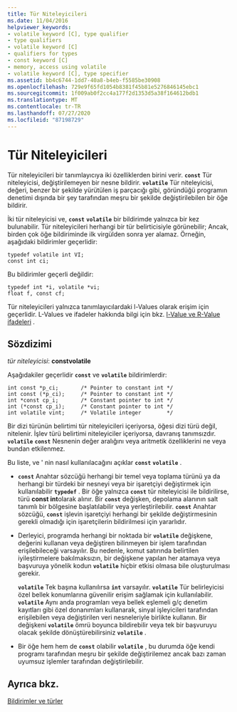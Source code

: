```yaml
---
title: Tür Niteleyicileri
ms.date: 11/04/2016
helpviewer_keywords:
- volatile keyword [C], type qualifier
- type qualifiers
- volatile keyword [C]
- qualifiers for types
- const keyword [C]
- memory, access using volatile
- volatile keyword [C], type specifier
ms.assetid: bb4c6744-1dd7-40a8-b4eb-f5585be30908
ms.openlocfilehash: 729e9f65fd1054b8381f45b81e5276846145ebc1
ms.sourcegitcommit: 1f009ab0f2cc4a177f2d1353d5a38f164612bdb1
ms.translationtype: MT
ms.contentlocale: tr-TR
ms.lasthandoff: 07/27/2020
ms.locfileid: "87198729"
---
```

# <a name="type-qualifiers"></a>Tür Niteleyicileri

Tür niteleyicileri bir tanımlayıcıya iki özelliklerden birini verir. **`const`** Tür niteleyicisi, değiştirilemeyen bir nesne bildirir. **`volatile`** Tür niteleyicisi, değeri, benzer bir şekilde yürütülen iş parçacığı gibi, göründüğü programın denetimi dışında bir şey tarafından meşru bir şekilde değiştirilebilen bir öğe bildirir.

İki tür niteleyicisi ve, **`const`** **`volatile`** bir bildirimde yalnızca bir kez bulunabilir. Tür niteleyicileri herhangi bir tür belirticisiyle görünebilir; Ancak, birden çok öğe bildiriminde ilk virgülden sonra yer alamaz. Örneğin, aşağıdaki bildirimler geçerlidir:

```
typedef volatile int VI;
const int ci;
```

Bu bildirimler geçerli değildir:

```
typedef int *i, volatile *vi;
float f, const cf;
```

Tür niteleyicileri yalnızca tanımlayıcılardaki l-Values olarak erişim için geçerlidir. L-Values ve ifadeler hakkında bilgi için bkz. [l-Value ve R-Value ifadeleri](../c-language/l-value-and-r-value-expressions.md) .

## <a name="syntax"></a>Sözdizimi

*tür niteleyicisi*: **constvolatile**

Aşağıdakiler geçerlidir **`const`** ve **`volatile`** bildirimlerdir:

```
int const *p_ci;       /* Pointer to constant int */
int const (*p_ci);     /* Pointer to constant int */
int *const cp_i;       /* Constant pointer to int */
int (*const cp_i);     /* Constant pointer to int */
int volatile vint;     /* Volatile integer        */
```

Bir dizi türünün belirtimi tür niteleyicileri içeriyorsa, öğesi dizi türü değil, nitelenir. İşlev türü belirtimi niteleyiciler içeriyorsa, davranış tanımsızdır. **`volatile`** **`const`** Nesnenin değer aralığını veya aritmetik özelliklerini ne veya bundan etkilenmez.

Bu liste, ve ' nin nasıl kullanılacağını açıklar **`const`** **`volatile`** .

- **`const`** Anahtar sözcüğü herhangi bir temel veya toplama türünü ya da herhangi bir türdeki bir nesneyi veya bir işaretçiyi değiştirmek için kullanılabilir **`typedef`** . Bir öğe yalnızca **`const`** tür niteleyicisi ile bildirilirse, türü **const int**olarak alınır. Bir **`const`** değişken, depolama alanının salt tanımlı bir bölgesine başlatılabilir veya yerleştirilebilir. **`const`** Anahtar sözcüğü, **`const`** işlevin işaretçiyi herhangi bir şekilde değiştirmesinin gerekli olmadığı için işaretçilerin bildirilmesi için yararlıdır.

- Derleyici, programda herhangi bir noktada bir **`volatile`** değişkene, değerini kullanan veya değiştiren bilinmeyen bir işlem tarafından erişilebileceği varsayılır. Bu nedenle, komut satırında belirtilen iyileştirmelere bakılmaksızın, bir değişkene yapılan her atamaya veya başvuruya yönelik kodun **`volatile`** hiçbir etkisi olmasa bile oluşturulması gerekir.

   **`volatile`** Tek başına kullanılırsa **`int`** varsayılır. **`volatile`** Tür belirleyicisi özel bellek konumlarına güvenilir erişim sağlamak için kullanılabilir. **`volatile`** Aynı anda programları veya bellek eşlemeli g/ç denetim kayıtları gibi özel donanımları kullanarak, sinyal işleyicileri tarafından erişilebilen veya değiştirilen veri nesneleriyle birlikte kullanın. Bir değişkeni **`volatile`** ömrü boyunca bildirebilir veya tek bir başvuruyu olacak şekilde dönüştürebilirsiniz **`volatile`** .

- Bir öğe hem hem de **`const`** olabilir **`volatile`** , bu durumda öğe kendi programı tarafından meşru bir şekilde değiştirilemez ancak bazı zaman uyumsuz işlemler tarafından değiştirilebilir.

## <a name="see-also"></a>Ayrıca bkz.

[Bildirimler ve türler](../c-language/declarations-and-types.md)
